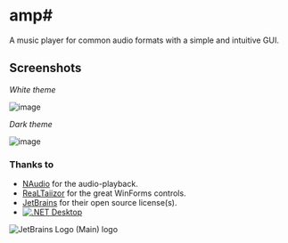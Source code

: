 # amp#
A music player for common audio formats with a simple and intuitive GUI.

## Screenshots
*White theme*

![image](https://user-images.githubusercontent.com/40712699/104469562-5222e600-55c1-11eb-91f0-9ea6232d241c.png)


*Dark theme*

![image](https://user-images.githubusercontent.com/40712699/104469593-58b15d80-55c1-11eb-95ff-000c9d3f03fb.png)

### Thanks to
* [NAudio](https://github.com/naudio/NAudio) for the audio-playback.
* [ReaLTaiizor](https://github.com/Taiizor/ReaLTaiizor) for the great WinForms controls.
* [JetBrains](https://www.jetbrains.com/?from=amp#) for their open source license(s).
* [![.NET Desktop](https://github.com/VPKSoft/amp/actions/workflows/dotnet-desktop.yml/badge.svg)](https://github.com/VPKSoft/amp/actions/workflows/dotnet-desktop.yml)



![JetBrains Logo (Main) logo](https://resources.jetbrains.com/storage/products/company/brand/logos/jb_beam.svg)
